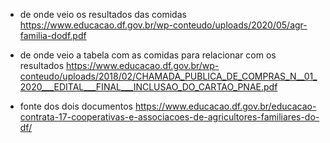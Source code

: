 - de onde veio os resultados das comidas
https://www.educacao.df.gov.br/wp-conteudo/uploads/2020/05/agr-familia-dodf.pdf

- de onde veio a tabela com as comidas para relacionar com os resultados
https://www.educacao.df.gov.br/wp-conteudo/uploads/2018/02/CHAMADA_PUBLICA_DE_COMPRAS_N__01_2020___EDITAL___FINAL___INCLUSAO_DO_CARTAO_PNAE.pdf

- fonte dos dois documentos
https://www.educacao.df.gov.br/educacao-contrata-17-cooperativas-e-associacoes-de-agricultores-familiares-do-df/